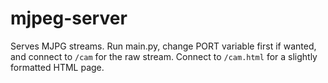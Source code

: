 mjpeg-server
============

Serves MJPG streams. Run main.py, change PORT variable first if wanted, and connect to `/cam` for the raw stream. Connect to `/cam.html` for a slightly formatted HTML page.
